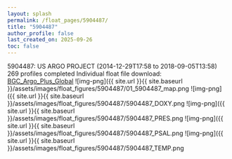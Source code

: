 ```yaml
---
layout: splash
permalink: /float_pages/5904487/
title: "5904487"
author_profile: false
last_created_on: 2025-09-26
toc: false
---
```

 
5904487: US ARGO PROJECT (2014-12-29T17:58 to 2018-09-05T13:58)
269 profiles completed
Individual float file download: [BGC_Argo_Plus_Global](https://ftp.soest.hawaii.edu/bgc_argo_plus/Individual_Floats/outliers_removed/5904487_Sprof_processed.nc)
![img-png]({{ site.url }}{{ site.baseurl }}/assets/images/float_figures/5904487/01_5904487_map.png
![img-png]({{ site.url }}{{ site.baseurl }}/assets/images/float_figures/5904487/5904487_DOXY.png
![img-png]({{ site.url }}{{ site.baseurl }}/assets/images/float_figures/5904487/5904487_PRES.png
![img-png]({{ site.url }}{{ site.baseurl }}/assets/images/float_figures/5904487/5904487_PSAL.png
![img-png]({{ site.url }}{{ site.baseurl }}/assets/images/float_figures/5904487/5904487_TEMP.png
